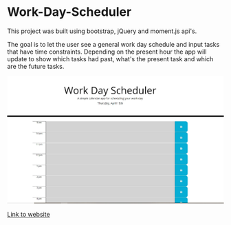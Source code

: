 # Work-Day-Scheduler

This project was built using bootstrap, jQuery and moment.js api's.

The goal is to let the user see a general work day schedule and input tasks that have time constraints.
Depending on the present hour the app will update to show which tasks had past, what's the present task and which are the future tasks.

![Screen capture](./Assets/ScreenCapture.jpg)

[Link to website](https://00anp.github.io/PortfolioV1/)